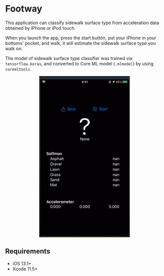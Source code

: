 #  Footway

This application can classify sidewalk surface type from acceleration data obtained by iPhone or iPod touch.

When you launch the app, press the start button, put your iPhone in your bottoms' pocket, and walk, it will estimate the sidewalk surface type you walk on.

The model of sidewalk surface type classifier was trained via `tensorflow.keras`, and converted to Core ML model (`.mlmodel`) by using `coremltools`.

<p align="center">
  <img src="materials/SSTC-demo.gif" height=512 />
</p>

## Requirements
- iOS 13.1+
- Xcode 11.5+

